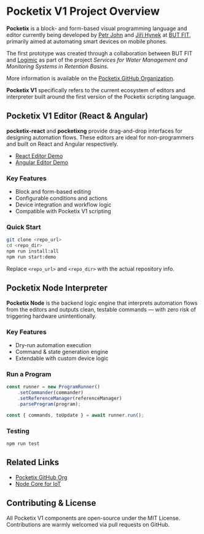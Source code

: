 Pocketix V1 Project Overview
============================

**Pocketix** is a block- and form-based visual programming language and editor currently being developed by [Petr John](mailto:ijohn@fit.vut.cz) and [Jiří Hynek](mailto:hynek@fit.vut.cz) at [BUT FIT](https://www.fit.vut.cz/.en), primarily aimed at automating smart devices on mobile phones.

The first prototype was created through a collaboration between BUT FIT and [Logimic](https://www.logimic.com/cs/) as part of the project _Services for Water Management and Monitoring Systems in Retention Basins_.

More information is available on the [Pocketix GitHub Organization](https://github.com/pocketix).

**Pocketix V1** specifically refers to the current ecosystem of editors and interpreter built around the first version of the Pocketix scripting language.

Pocketix V1 Editor (React & Angular)
------------------------------------

**pocketix-react** and **pocketixng** provide drag-and-drop interfaces for designing automation flows. These editors are ideal for non-programmers and built on React and Angular respectively.

*   [React Editor Demo](https://pocketix-react.pocketix.org/)
*   [Angular Editor Demo](https://pocketixng.pocketix.org/)

### Key Features

*   Block and form-based editing
*   Configurable conditions and actions
*   Device integration and workflow logic
*   Compatible with Pocketix V1 scripting

### Quick Start

```bash
git clone <repo_url>
cd <repo_dir>  
npm run install:all  
npm run start:demo
```

Replace `<repo_url>` and `<repo_dir>` with the actual repository info.

Pocketix Node Interpreter
-------------------------

**Pocketix Node** is the backend logic engine that interprets automation flows from the editors and outputs clean, testable commands — with zero risk of triggering hardware unintentionally.

### Key Features

*   Dry-run automation execution
*   Command & state generation engine
*   Extendable with custom device logic

### Run a Program

```ts
const runner = new ProgramRunner()
	.setCommander(commander)
	.setReferenceManager(referenceManager)
	.parseProgram(program);

const { commands, toUpdate } = await runner.run();
```

### Testing

`npm run test`

Related Links
-------------
*   [Pocketix GitHub Org](https://github.com/pocketix)
*   [Node Core for IoT](https://github.com/pocketix/pocketix-node-core)

Contributing & License
----------------------

All Pocketix V1 components are open-source under the MIT License. Contributions are warmly welcomed via pull requests on GitHub.
